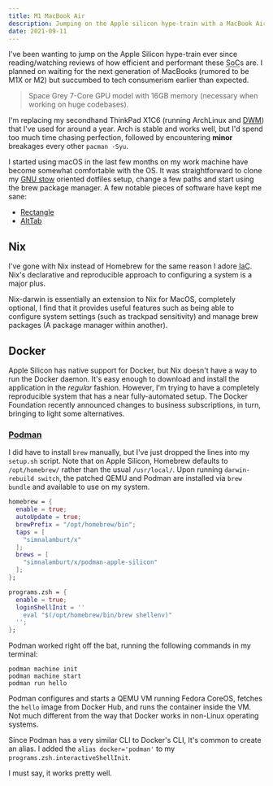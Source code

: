 ```yaml
---
title: M1 MacBook Air
description: Jumping on the Apple silicon hype-train with a MacBook Air
date: 2021-09-11
---
```


I've been wanting to jump on the Apple Silicon hype-train ever since reading/watching reviews of how efficient and performant these <abbr title="System on a chip">SoC</abbr>s are. I planned on waiting for the next generation of MacBooks (rumored to be M1X or M2) but succumbed to tech consumerism earlier than expected. 

> Space Grey 7-Core GPU model with 16GB memory (necessary when working on huge codebases).

I'm replacing my secondhand ThinkPad X1C6 (running ArchLinux and [DWM](https://dwm.suckless.org)) that I've used for around a year. Arch is stable and works well, but I'd spend too much time chasing perfection, followed by encountering **minor** breakages every other `pacman -Syu`.

I started using macOS in the last few months on my work machine have become somewhat comfortable with the OS. It was straightforward to clone my [GNU stow](https://www.gnu.org/software/stow/) oriented dotfiles setup, change a few paths and start using the brew package manager. A few notable pieces of software have kept me sane:

- [Rectangle](https://rectangleapp.com)
- [AltTab](https://alt-tab-macos.netlify.app)

## Nix

I've gone with Nix instead of Homebrew for the same reason I adore <abbr title="Infrastructure as code">IaC</abbr>. Nix's declarative and reproducible approach to configuring a system is a major plus. 

Nix-darwin is essentially an extension to Nix for MacOS, completely optional, I find that it provides useful features such as being able to configure system settings (such as trackpad sensitivity) and manage brew packages (A package manager within another).

## Docker

Apple Silicon has native support for Docker, but Nix doesn't have a way to run the Docker daemon. It's easy enough to download and install the application in the *regular* fashion. However, I'm trying to have a completely reproducible system that has a near fully-automated setup. The Docker Foundation recently announced changes to business subscriptions, in turn, bringing to light some alternatives. 

### [Podman](https://docs.podman.io/en/latest/index.html)

I did have to install `brew` manually, but I've just dropped the lines into my `setup.sh` script. Note that on Apple Silicon, Homebrew defaults to `/opt/homebrew/` rather than the usual `/usr/local/`. Upon running `darwin-rebuild switch`, the patched QEMU and Podman are installed via `brew bundle` and available to use on my system.

```nix
homebrew = {
  enable = true;
  autoUpdate = true;
  brewPrefix = "/opt/homebrew/bin";
  taps = [
    "simnalamburt/x"
  ];
  brews = [
    "simnalamburt/x/podman-apple-silicon"
  ];
};

programs.zsh = {
  enable = true;
  loginShellInit = ''
    eval "$(/opt/homebrew/bin/brew shellenv)"
  '';
};
```

Podman worked right off the bat, running the following commands in my terminal:

```shell
podman machine init
podman machine start
podman run hello
```

Podman configures and starts a QEMU VM running Fedora CoreOS, fetches the `hello` image from Docker Hub, and runs the container inside the VM. Not much different from the way that Docker works in non-Linux operating systems. 

Since Podman has a very similar CLI to Docker's CLI, It's common to create an alias. I added the `alias docker='podman'` to my `programs.zsh.interactiveShellInit`.

I must say, it works pretty well.